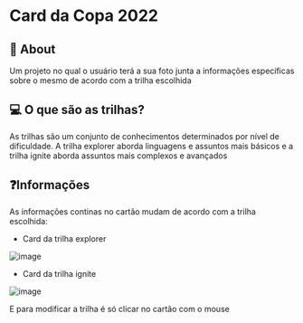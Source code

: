 # Card da Copa 2022
## 🚨 About
Um projeto no qual o usuário terá a sua foto junta a informações específicas sobre o mesmo de acordo com a trilha escolhida
## 💻 O que são as trilhas?
As trilhas são um conjunto de conhecimentos determinados por nível de dificuldade. A trilha explorer aborda linguagens e assuntos mais básicos e a trilha ignite aborda assuntos mais complexos e avançados
## ❓Informações
As informações continas no cartão mudam de acordo com a trilha escolhida:
- Card da trilha explorer

![image](https://user-images.githubusercontent.com/111457772/211393105-04594f06-2a92-44e9-a5c5-076cdb79988b.png)
- Card da trilha ignite

![image](https://user-images.githubusercontent.com/111457772/211394257-dd20ca4d-bb16-49f1-b984-beedfa358d24.png)

E para modificar a trilha é só clicar no cartão com o mouse 

